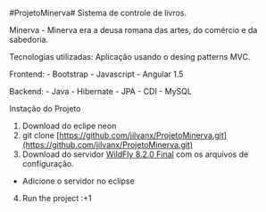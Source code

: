 #ProjetoMinerva# 
Sistema de controle de livros.

Minerva - Minerva era a deusa romana das artes, do comércio e da sabedoria.

Tecnologias utilizadas:
Aplicação usando o desing patterns MVC.

Frontend:
	- Bootstrap
	- Javascript
	- Angular 1.5

Backend:
	- Java
	- Hibernate
	- JPA 
	- CDI
	- MySQL

Instação do Projeto
1. Download do eclipe neon
2. git clone [https://github.com/jilvanx/ProjetoMinerva.git](https://github.com/jilvanx/ProjetoMinerva.git)
3. Download do servidor [WildFly 8.2.0 Final](https://drive.google.com/file/d/0B1OchsSfcG3XSFlEb2Z5d3N0Qkk/view) com os arquivos de configuração.
  * Adicione o servidor no eclipse
4. Run the project :+1

